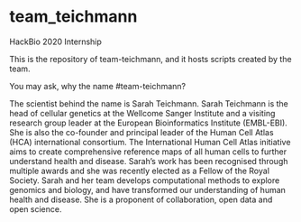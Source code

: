 # team_teichmann
HackBio 2020 Internship

This is the repository of team-teichmann, and it hosts scripts created by the team.  

You may ask, why the name #team-teichmann? 

The scientist behind the name is Sarah Teichmann.
Sarah Teichmann is the head of cellular genetics at the Wellcome Sanger Institute and a visiting research group leader at the European Bioinformatics Institute (EMBL-EBI). She is also the co-founder and principal leader of the Human Cell Atlas (HCA) international consortium. The International Human Cell Atlas initiative aims to create comprehensive reference maps of all human cells to further understand health and disease. Sarah’s work has been recognised through multiple awards and she was recently elected as a Fellow of the Royal Society. Sarah and her team develops computational methods to explore genomics and biology, and have transformed our understanding of human health and disease. She is a proponent of collaboration, open data and open science.
